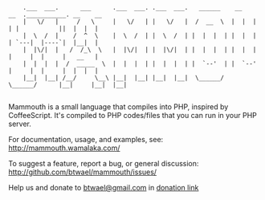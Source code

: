 ```
    .___  ___.      ___      .___  ___. .___  ___.   ______    __    __  .___________. __    __  
    |   \/   |     /   \     |   \/   | |   \/   |  /  __  \  |  |  |  | |           ||  |  |  | 
    |  \  /  |    /  ^  \    |  \  /  | |  \  /  | |  |  |  | |  |  |  | `---|  |----`|  |__|  | 
    |  |\/|  |   /  /_\  \   |  |\/|  | |  |\/|  | |  |  |  | |  |  |  |     |  |     |   __   | 
    |  |  |  |  /  _____  \  |  |  |  | |  |  |  | |  `--'  | |  `--'  |     |  |     |  |  |  | 
    |__|  |__| /__/     \__\ |__|  |__| |__|  |__|  \______/   \______/      |__|     |__|  |__| 
                                                                                               
```                                                                                               
Mammouth is a small language that compiles into PHP, inspired by CoffeeScript. It's compiled to PHP codes/files that you can run in your PHP server.

  For documentation, usage, and examples, see:
  http://mammouth.wamalaka.com/

  To suggest a feature, report a bug, or general discussion:
  http://github.com/btwael/mammouth/issues/

  Help us and donate to btwael@gmail.com in [donation link](https://load.payoneer.com/)
